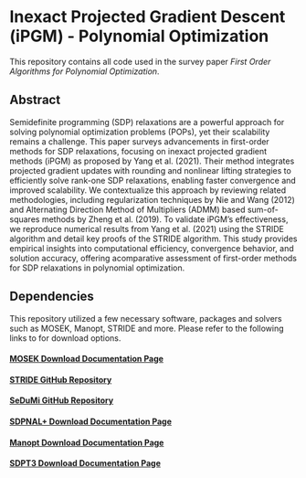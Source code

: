 # Inexact Projected Gradient Descent (iPGM) - Polynomial Optimization

This repository contains all code used in the survey paper _First Order Algorithms for Polynomial Optimization_. 

## Abstract

Semidefinite programming (SDP) relaxations are a powerful approach for solving polynomial optimization problems (POPs), yet their scalability remains a challenge. This paper surveys advancements in first-order methods for SDP relaxations, focusing on inexact projected gradient methods (iPGM) as proposed by Yang et al. (2021). Their method integrates projected gradient updates with rounding and nonlinear lifting strategies to efficiently solve rank-one SDP relaxations, enabling faster convergence and improved scalability. We contextualize this approach by reviewing related methodologies, including regularization techniques by Nie and Wang (2012) and Alternating Direction Method of Multipliers (ADMM) based sum-of-squares methods by Zheng et al. (2019). To validate iPGM’s effectiveness, we reproduce numerical results from Yang et al. (2021) using the STRIDE algorithm and detail key proofs of the STRIDE algorithm. This study provides empirical insights into computational efficiency, convergence behavior, and solution accuracy, offering acomparative assessment of first-order methods for SDP relaxations in polynomial optimization.

## Dependencies 

This repository utilized a few necessary software, packages and solvers such as MOSEK, Manopt, STRIDE and more. Please refer to the following links to for download options. 

#### [MOSEK Download Documentation Page](https://www.mosek.com/downloads/)

#### [STRIDE GitHub Repository](https://github.com/MIT-SPARK/STRIDE)

#### [SeDuMi GitHub Repository](https://github.com/sqlp/sedumi)

#### [SDPNAL+ Download Documentation Page](https://blog.nus.edu.sg/mattohkc/softwares/sdpnalplus/)

#### [Manopt Download Documentation Page](https://www.manopt.org/downloads.html)

#### [SDPT3 Download Documentation Page](https://blog.nus.edu.sg/mattohkc/softwares/sdpt3/)

